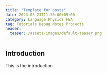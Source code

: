 ```yaml
---
title: "Template for posts"
date: 2023-08-23T11:30:00+09:00
category: Language Physics FEA
tag: Tutorials Debug Notes Projects
header:
  teaser: /assets/images/default-teaser.png
---
```

## Introduction
This is the introduction.